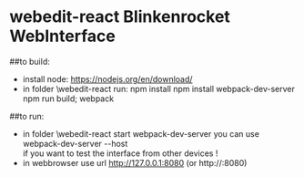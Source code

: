 # webedit-react  Blinkenrocket WebInterface

##to build:

* install node: https://nodejs.org/en/download/
* in folder \webedit-react run: 
   npm install
   npm install webpack-dev-server
   npm run build; webpack

##to run:

* in folder \webedit-react start webpack-dev-server
   you can use webpack-dev-server --host <ip-adress-of-your-computer>  
   if you want to test the interface from other devices !
* in webbrowser use url http://127.0.0.1:8080  (or http://<ip-adress-of-your-computer>:8080)

